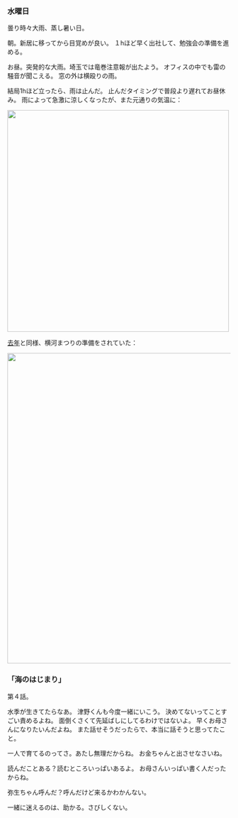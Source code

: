 ### 水曜日

曇り時々大雨、蒸し暑い日。

朝。新居に移ってから目覚めが良い。
１hほど早く出社して、勉強会の準備を進める。

お昼。突発的な大雨。埼玉では竜巻注意報が出たよう。
オフィスの中でも雷の騒音が聞こえる。
窓の外は横殴りの雨。

結局1hほど立ったら、雨は止んだ。
止んだタイミングで普段より遅れてお昼休み。
雨によって急激に涼しくなったが、また元通りの気温に：

<img src="https://i.imgur.com/iZGCbGX.png" width="500">

[去年](https://github.com/toasa/diary/blob/main/2023/07/27.md)と同様、横河まつりの準備をされていた：

<img src="https://i.imgur.com/EsXzEu0.jpg" width="700">

### 「海のはじまり」

第４話。

水季が生きてたらなあ。
津野くんも今度一緒にいこう。
決めてないってことすごい責めるよね。
面倒くさくて先延ばしにしてるわけではないよ。
早くお母さんになりたいんだよね。
また話せそうだったらで、本当に話そうと思ってたこと。

一人で育てるのってさ。あたし無理だからね。
お金ちゃんと出させなさいね。

読んだことある？読むところいっぱいあるよ。
お母さんいっぱい書く人だったからね。

弥生ちゃん呼んだ？呼んだけど来るかわかんない。

一緒に迷えるのは、助かる。さびしくない。